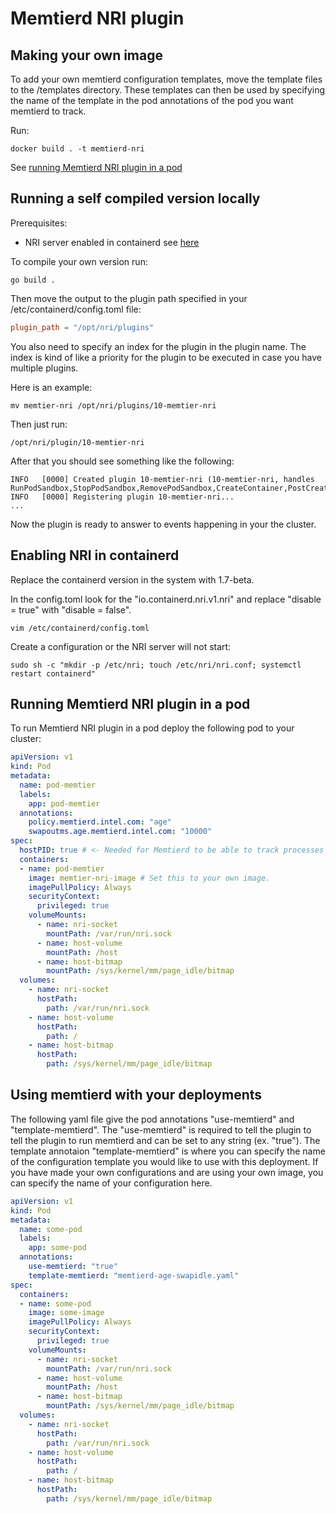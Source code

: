 # Memtierd NRI plugin

## Making your own image

To add your own memtierd configuration templates, move the template files to the /templates directory. These templates can then be used by specifying the name of the template in the pod annotations of the pod you want memtierd to track.

Run:
```console
docker build . -t memtierd-nri
```

See [running Memtierd NRI plugin in a pod](#running-memtierd-nri-plugin-in-a-pod)

## Running a self compiled version locally

Prerequisites:
- NRI server enabled in containerd see [here](#enabling-nri-in-containerd)

To compile your own version run:
```console
go build .
```

Then move the output to the plugin path specified in your /etc/containerd/config.toml file:
```toml
plugin_path = "/opt/nri/plugins"
````

You also need to specify an index for the plugin in the plugin name. The index is kind of like a priority for the plugin to be executed in case you have multiple plugins.

Here is an example:
```console
mv memtier-nri /opt/nri/plugins/10-memtier-nri
```

Then just run:
```console
/opt/nri/plugin/10-memtier-nri
```

After that you should see something like the following:
```console
INFO   [0000] Created plugin 10-memtier-nri (10-memtier-nri, handles RunPodSandbox,StopPodSandbox,RemovePodSandbox,CreateContainer,PostCreateContainer,StartContainer,PostStartContainer,UpdateContainer,PostUpdateContainer,StopContainer,RemoveContainer)
INFO   [0000] Registering plugin 10-memtier-nri...
...
```

Now the plugin is ready to answer to events happening in your the cluster.

## <a name="enabling-nri-in-containerd"></a> Enabling NRI in containerd

Replace the containerd version in the system with 1.7-beta.

In the config.toml look for the "io.containerd.nri.v1.nri" and replace "disable = true" with "disable = false".

```console
vim /etc/containerd/config.toml
```

Create a configuration or the NRI server will not start:
```console
sudo sh -c "mkdir -p /etc/nri; touch /etc/nri/nri.conf; systemctl restart containerd"
```

## <a name="running-memtierd-nri-plugin-in-a-pod"></a> Running Memtierd NRI plugin in a pod

To run Memtierd NRI plugin in a pod deploy the following pod to your cluster:

```yaml
apiVersion: v1
kind: Pod
metadata:
  name: pod-memtier
  labels:
    app: pod-memtier
  annotations:
    policy.memtierd.intel.com: "age"
    swapoutms.age.memtierd.intel.com: "10000"
spec:
  hostPID: true # <- Needed for Memtierd to be able to track processes on the host machine.
  containers:
  - name: pod-memtier
    image: memtier-nri-image # Set this to your own image.
    imagePullPolicy: Always
    securityContext:
      privileged: true
    volumeMounts:
      - name: nri-socket
        mountPath: /var/run/nri.sock
      - name: host-volume
        mountPath: /host
      - name: host-bitmap
        mountPath: /sys/kernel/mm/page_idle/bitmap
  volumes:
    - name: nri-socket
      hostPath:
        path: /var/run/nri.sock
    - name: host-volume
      hostPath:
        path: /
    - name: host-bitmap
      hostPath:
        path: /sys/kernel/mm/page_idle/bitmap
```

## Using memtierd with your deployments

The following yaml file give the pod annotations "use-memtierd" and "template-memtierd". The "use-memtierd" is required to tell the plugin to tell the plugin to run memtierd and can be set to any string (ex. "true"). The template annotaion "template-memtierd" is where you can specify the name of the configuration template you would like to use with this deployment. If you have made your own configurations and are using your own image, you can specify the name of your configuration here.

```yaml
apiVersion: v1
kind: Pod
metadata:
  name: some-pod
  labels:
    app: some-pod
  annotations:
    use-memtierd: "true"
    template-memtierd: "memtierd-age-swapidle.yaml"
spec:
  containers:
  - name: some-pod
    image: some-image
    imagePullPolicy: Always
    securityContext:
      privileged: true
    volumeMounts:
      - name: nri-socket
        mountPath: /var/run/nri.sock
      - name: host-volume
        mountPath: /host
      - name: host-bitmap
        mountPath: /sys/kernel/mm/page_idle/bitmap
  volumes:
    - name: nri-socket
      hostPath:
        path: /var/run/nri.sock
    - name: host-volume
      hostPath:
        path: /
    - name: host-bitmap
      hostPath:
        path: /sys/kernel/mm/page_idle/bitmap
```
